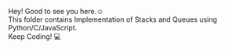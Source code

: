 Hey!
Good to see you here.:relaxed:  
This folder contains Implementation of Stacks and Queues using Python/C/JavaScript.  
Keep Coding! :computer:  
